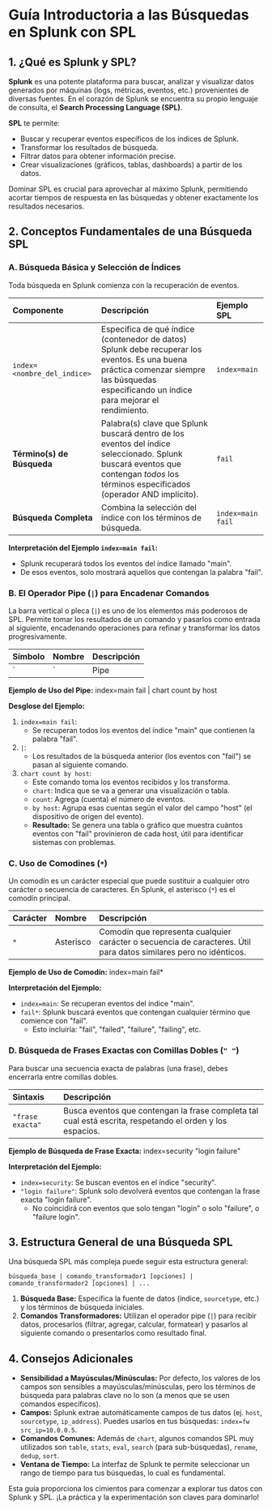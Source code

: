 # Guía Introductoria a las Búsquedas en Splunk con SPL

## 1. ¿Qué es Splunk y SPL?

**Splunk** es una potente plataforma para buscar, analizar y visualizar datos generados por máquinas (logs, métricas, eventos, etc.) provenientes de diversas fuentes. En el corazón de Splunk se encuentra su propio lenguaje de consulta, el **Search Processing Language (SPL)**.

**SPL** te permite:
*   Buscar y recuperar eventos específicos de los índices de Splunk.
*   Transformar los resultados de búsqueda.
*   Filtrar datos para obtener información precise.
*   Crear visualizaciones (gráficos, tablas, dashboards) a partir de los datos.

Dominar SPL es crucial para aprovechar al máximo Splunk, permitiendo acortar tiempos de respuesta en las búsquedas y obtener exactamente los resultados necesarios.

## 2. Conceptos Fundamentales de una Búsqueda SPL

### A. Búsqueda Básica y Selección de Índices

Toda búsqueda en Splunk comienza con la recuperación de eventos.

| Componente      | Descripción                                                                                                                                                                                             | Ejemplo SPL            |
| :-------------- | :------------------------------------------------------------------------------------------------------------------------------------------------------------------------------------------------------ | :--------------------- |
| `index=<nombre_del_indice>` | Especifica de qué índice (contenedor de datos) Splunk debe recuperar los eventos. Es una buena práctica comenzar siempre las búsquedas especificando un índice para mejorar el rendimiento. | `index=main`           |
| **Término(s) de Búsqueda** | Palabra(s) clave que Splunk buscará dentro de los eventos del índice seleccionado. Splunk buscará eventos que contengan *todos* los términos especificados (operador AND implícito).             | `fail`                 |
| **Búsqueda Completa** | Combina la selección del índice con los términos de búsqueda.                                                                                                                                              | `index=main fail`      |

**Interpretación del Ejemplo `index=main fail`:**
*   Splunk recuperará todos los eventos del índice llamado "main".
*   De esos eventos, solo mostrará aquellos que contengan la palabra "fail".

### B. El Operador Pipe (`|`) para Encadenar Comandos

La barra vertical o pleca (`|`) es uno de los elementos más poderosos de SPL. Permite tomar los resultados de un comando y pasarlos como entrada al siguiente, encadenando operaciones para refinar y transformar los datos progresivamente.

| Símbolo | Nombre | Descripción                                                                          |
| :------ | :----- | :----------------------------------------------------------------------------------- |
| `|`     | Pipe   | Separa y encadena comandos. Los resultados del comando anterior se pasan al siguiente. |

**Ejemplo de Uso del Pipe:**
index=main fail | chart count by host


**Desglose del Ejemplo:**
1.  `index=main fail`:
    *   Se recuperan todos los eventos del índice "main" que contienen la palabra "fail".
2.  `|`:
    *   Los resultados de la búsqueda anterior (los eventos con "fail") se pasan al siguiente comando.
3.  `chart count by host`:
    *   Este comando toma los eventos recibidos y los transforma.
    *   `chart`: Indica que se va a generar una visualización o tabla.
    *   `count`: Agrega (cuenta) el número de eventos.
    *   `by host`: Agrupa esas cuentas según el valor del campo "host" (el dispositivo de origen del evento).
    *   **Resultado:** Se genera una tabla o gráfico que muestra cuántos eventos con "fail" provinieron de cada host, útil para identificar sistemas con problemas.

### C. Uso de Comodines (`*`)

Un comodín es un carácter especial que puede sustituir a cualquier otro carácter o secuencia de caracteres. En Splunk, el asterisco (`*`) es el comodín principal.

| Carácter | Nombre   | Descripción                                                                                               |
| :------- | :------- | :-------------------------------------------------------------------------------------------------------- |
| `*`      | Asterisco | Comodín que representa cualquier carácter o secuencia de caracteres. Útil para datos similares pero no idénticos. |

**Ejemplo de Uso de Comodín:**
index=main fail*


**Interpretación del Ejemplo:**
*   `index=main`: Se recuperan eventos del índice "main".
*   `fail*`: Splunk buscará eventos que contengan cualquier término que comience con "fail".
    *   Esto incluiría: "fail", "failed", "failure", "failing", etc.

### D. Búsqueda de Frases Exactas con Comillas Dobles (`" "`)

Para buscar una secuencia exacta de palabras (una frase), debes encerrarla entre comillas dobles.

| Sintaxis         | Descripción                                                                                               |
| :--------------- | :-------------------------------------------------------------------------------------------------------- |
| `"frase exacta"` | Busca eventos que contengan la frase completa tal cual está escrita, respetando el orden y los espacios. |

**Ejemplo de Búsqueda de Frase Exacta:**
index=security "login failure"


**Interpretación del Ejemplo:**
*   `index=security`: Se buscan eventos en el índice "security".
*   `"login failure"`: Splunk solo devolverá eventos que contengan la frase exacta "login failure".
    *   No coincidirá con eventos que solo tengan "login" o solo "failure", o "failure login".

## 3. Estructura General de una Búsqueda SPL

Una búsqueda SPL más compleja puede seguir esta estructura general:

`búsqueda_base | comando_transformador1 [opciones] | comando_transformador2 [opciones] | ...`

1.  **Búsqueda Base:** Especifica la fuente de datos (índice, `sourcetype`, etc.) y los términos de búsqueda iniciales.
2.  **Comandos Transformadores:** Utilizan el operador pipe (`|`) para recibir datos, procesarlos (filtrar, agregar, calcular, formatear) y pasarlos al siguiente comando o presentarlos como resultado final.

## 4. Consejos Adicionales

*   **Sensibilidad a Mayúsculas/Minúsculas:** Por defecto, los valores de los campos son sensibles a mayúsculas/minúsculas, pero los términos de búsqueda para palabras clave no lo son (a menos que se usen comandos específicos).
*   **Campos:** Splunk extrae automáticamente campos de tus datos (ej. `host`, `sourcetype`, `ip_address`). Puedes usarlos en tus búsquedas: `index=fw src_ip=10.0.0.5`.
*   **Comandos Comunes:** Además de `chart`, algunos comandos SPL muy utilizados son `table`, `stats`, `eval`, `search` (para sub-búsquedas), `rename`, `dedup`, `sort`.
*   **Ventana de Tiempo:** La interfaz de Splunk te permite seleccionar un rango de tiempo para tus búsquedas, lo cual es fundamental.

Esta guía proporciona los cimientos para comenzar a explorar tus datos con Splunk y SPL. ¡La práctica y la experimentación son claves para dominarlo!